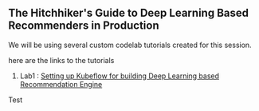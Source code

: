 ## The Hitchhiker's Guide to Deep Learning Based Recommenders in Production

We will be using several custom codelab tutorials created for this session. 

here are the links to the tutorials 

1. Lab1 : [Setting up Kubeflow for building Deep Learning based Recommendation Engine](https://meabhishekkumar.github.io/deep-learning-production/codelabs/01-kubeflow-setup/index.html)

Test

